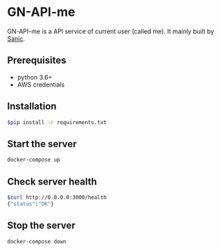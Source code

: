 # GN-API-me

GN-API-me is a API service of current user (called me). It mainly built by [Sanic](https://github.com/huge-success/sanic).


## Prerequisites

* python 3.6+
* AWS credentials

## Installation

```sh
$pip install -r requirements.txt
```

## Start the server

```sh
docker-compose up
```

## Check server health

```sh
$curl http://0.0.0.0:3000/health
{"status":"OK"}
```

## Stop the server

```sh
docker-compose down
```

